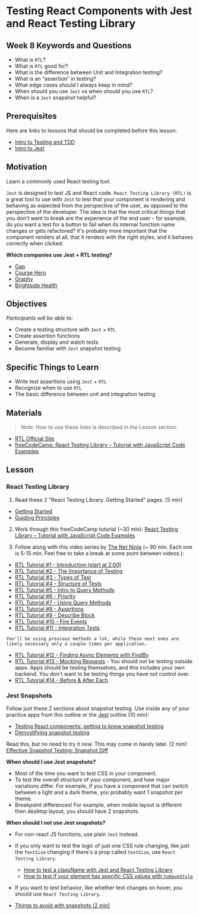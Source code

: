# Testing React Components with Jest and React Testing Library

## Week 8 Keywords and Questions

- What is `RTL`?
- What is `RTL` good for?
- What is the difference between Unit and Integration testing?
- What is an “assertion” in testing?
- What edge cases should I always keep in mind?
- When should you use `Jest` vs when should you use `RTL`?
- When is a `Jest` snapshot helpful?

## Prerequisites

Here are links to lessons that should be completed before this lesson:

- [Intro to Testing and TDD](testing-and-tdd.md)
- [Intro to Jest](jest.md)

## Motivation

Learn a commonly used React testing tool.

`Jest` is designed to test JS and React code. `React Testing Library (RTL)` is a great tool to use with `Jest` to test that your component is rendering and behaving as expected from the perspective of the user, as opposed to the perspective of the developer. The idea is that the most critical things that you don't want to break are the experience of the end user - for example, do you want a test for a button to fail when its internal function name changes or gets refactored? It's probably more important that the component renders at all, that it renders with the right styles, and it behaves correctly when clicked.

**Which companies use Jest + RTL testing?**

- [Gap](https://www.gap.com/)
- [Course Hero](https://www.coursehero.com/)
- [Graphy](https://graphyapp.com/)
- [Brightside Health](https://www.brightside.com/)

## Objectives

_Participants will be able to:_

- Create a testing structure with `Jest` + `RTL`
- Create assertion functions
- Generate, display and watch tests
- Become familiar with `Jest` snapshot testing

## Specific Things to Learn

- Write test assertions using `Jest` + `RTL`
- Recognize when to use `RTL`
- The basic difference between unit and integration testing

## Materials

> Note: How to use these links is described in the Lesson section.

- [RTL Official Site](https://testing-library.com/)
- [freeCodeCamp: React Testing Library – Tutorial with JavaScript Code Examples](https://www.freecodecamp.org/news/react-testing-library-tutorial-javascript-example-code/)

## Lesson

### React Testing Library

1.  Read these 2 "React Testing Library: Getting Started" pages. (5 min)
   - [Getting Started](https://testing-library.com/docs/)
   - [Guiding Principles](https://testing-library.com/docs/guiding-principles)

2.  Work through this freeCodeCamp tutorial (~30 min): [React Testing Library – Tutorial with JavaScript Code Examples](https://www.freecodecamp.org/news/react-testing-library-tutorial-javascript-example-code/)

3.  Follow along with this video series by [The Net Ninja](https://www.youtube.com/channel/UCW5YeuERMmlnqo4oq8vwUpg) (~ 90 min. Each one is 5-15 min. Feel free to take a break at some point between videos.):

   - [RTL Tutorial #1 - Introduction (start at 2:00)](https://youtu.be/7dTTFW7yACQ?t=119)
   - [RTL Tutorial #2 - The Importance of Testing](https://youtu.be/tit8PecSH70)
   - [RTL Tutorial #3 - Types of Test](https://youtu.be/n_sS-GAgZ98)
   - [RTL Tutorial #4 - Structure of Tests](https://youtu.be/SppbtlpPZu4)
   - [RTL Tutorial #5 - Intro to Query Methods](https://youtu.be/Yghw9FkNGsc)
   - [RTL Tutorial #6 - Priority](https://youtu.be/PLL5Pvuk-tw)
   - [RTL Tutorial #7 - Using Query Methods](https://youtu.be/l9qr3EuLE_8)
   - [RTL Tutorial #8 - Assertions](https://youtu.be/3ugQRXRToFA)
   - [RTL Tutorial #9 - Describe Block](https://youtu.be/kVzw_f7TfCE)
   - [RTL Tutorial #10 - Fire Events](https://youtu.be/0Y11K7KSC80)
   - [RTL Tutorial #11 - Integration Tests](https://youtu.be/6wbnwsKrnYU)

    You'll be using previous methods a lot, while these next ones are likely necessary only a couple times per application.

   - [RTL Tutorial #12 - Finding Async Elements with FindBy](https://youtu.be/V2wWLM8VX5k)
   - [RTL Tutorial #13 - Mocking Requests](https://youtu.be/TBZy-Rc-xX0) - You should not be testing outside apps. Apps should be testing themselves, and this includes your own backend. You don't want to be testing things you have not control over.
   - [RTL Tutorial #14 - Before & After Each](https://youtu.be/MtiQMhzjQrY)

### Jest Snapshots

Follow just these 2 sections about snapshot testing. Use inside any of your practice apps from this outline or the [Jest](jest.md) outline (10 min):

- [Testing React components: getting to know snapshot testing](https://www.valentinog.com/blog/testing-react/#testing-react-components-getting-to-know-snapshot-testing)
- [Demystifying snapshot testing](https://www.valentinog.com/blog/testing-react/#demystifying-snapshot-testing)

Read this, but no need to try it now. This may come in handy later. (2 min): [Effective Snapshot Testing: Snapshot Diff](https://kentcdodds.com/blog/effective-snapshot-testing#snapshot-diff)

**When should I use Jest snapshots?**

- Most of the time you want to test CSS in your component.
- To test the overall structure of your component, and how major variations differ. For example, if you have a component that can switch between a light and a dark theme, you probably want 1 snapshot per theme.
- Breakpoint differences! For example, when mobile layout is different then desktop layout, you should have 2 snapshots.

**When should I not use Jest snapshots?**

- For non-react JS functions, use plain `Jest` instead.
- If you only want to test the logic of just one CSS rule changing, like just the `fontSize` changing if there's a prop called `textSize`, use `React Testing Library`.
   - [How to test a className with Jest and React Testing Library](https://www.semicolonworld.com/question/72512/how-to-test-a-classname-with-jest-and-react-testing-library)
   - [How to test if your element has specific CSS values with `toHaveStyle`](https://github.com/testing-library/jest-dom#tohavestyle)
- If you want to test behavior, like whether text changes on hover, you should use `React Testing Library`.

- [Things to avoid with snapshots (2 min)](https://kentcdodds.com/blog/effective-snapshot-testing#things-to-avoid-with-snapshots)
